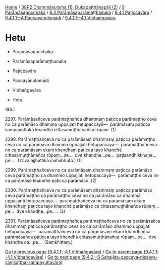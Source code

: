 
[Home](/) / [38P2 Dhammānuloma (1), Dukapaṭṭhānapāḷi (2)](../../../../...md) / [9 Parāmāsagocchaka](../../../...md) / [9.4 Parāmāsaparāmaṭṭhaduka](../../...md) / [9.4.1 Paṭiccavāra](../...md) / [9.4.1.1--4 Paccayānulomādi](...md) / [9.4.1.1--4.1 Vibhaṅgavāra](../38P2/9/9.4/9.4.1/9.4.1.1--4/9.4.1.1--4.1.md)

# Hetu

* Parāmāsagocchaka

* Parāmāsaparāmaṭṭhaduka

* Paṭiccavāra

* Paccayānulomādi

* Vibhaṅgavāra

* Hetu

(86.)

2297\. Parāmāsañceva parāmaṭṭhañca dhammaṃ paṭicca parāmaṭṭho ceva no ca parāmāso dhammo uppajjati hetupaccayā—  parāmāsaṃ paṭicca sampayuttakā khandhā cittasamuṭṭhānañca rūpaṃ. (1)

2298\. Parāmaṭṭhañceva no ca parāmāsaṃ dhammaṃ paṭicca parāmaṭṭho ceva no ca parāmāso dhammo uppajjati hetupaccayā—  parāmaṭṭhañceva no ca parāmāsaṃ ekaṃ khandhaṃ paṭicca tayo khandhā cittasamuṭṭhānañca rūpaṃ…pe…  dve khandhe…pe…  paṭisandhikkhaṇe…pe… . (Yāva ajjhattikā mahābhūtā.) (1)

2299\. Parāmaṭṭhañceva no ca parāmāsaṃ dhammaṃ paṭicca parāmāso ceva parāmaṭṭho ca dhammo uppajjati hetupaccayā—  parāmaṭṭhe ceva no ca parāmāse khandhe paṭicca parāmāso. (2)

2300\. Parāmaṭṭhañceva no ca parāmāsaṃ dhammaṃ paṭicca parāmāso ceva parāmaṭṭho ca parāmaṭṭho ceva no ca parāmāso ca dhammā uppajjanti hetupaccayā—  parāmaṭṭhañceva no ca parāmāsaṃ ekaṃ khandhaṃ paṭicca tayo khandhā parāmāso ca cittasamuṭṭhānañca rūpaṃ…pe…  dve khandhe…pe… . (3)

2301\. Parāmāsañceva parāmaṭṭhañca parāmaṭṭhañceva no ca parāmāsañca dhammaṃ paṭicca parāmaṭṭho ceva no ca parāmāso dhammo uppajjati hetupaccayā—  parāmaṭṭhañceva no ca parāmāsaṃ ekaṃ khandhañca parāmāsañca paṭicca tayo khandhā cittasamuṭṭhānañca rūpaṃ…pe…  dve khandhe ca…pe…  (Saṃkhittaṃ.)

[Go to previous page (9.4.1.1--4.1 Vibhaṅgavāra)](../38P2/9/9.4/9.4.1/9.4.1.1--4/9.4.1.1--4.1.md) / [Go to parent page (9.4.1.1--4.1 Vibhaṅgavāra)](../38P2/9/9.4/9.4.1/9.4.1.1--4/9.4.1.1--4.1.md) / [Go to next page (9.4.2--6 Sahajāta-paccaya-nissaya-saṃsaṭṭha-sampayuttavāra)](../../../9.4.2--6.md)


